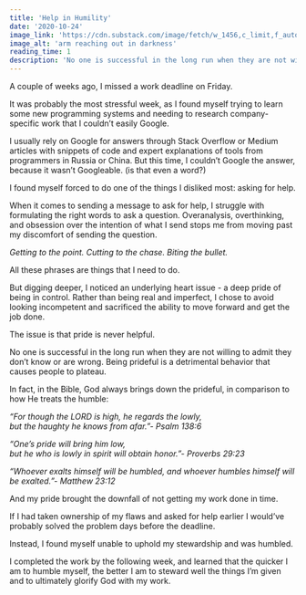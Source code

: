 ```yaml
---
title: 'Help in Humility'
date: '2020-10-24'
image_link: 'https://cdn.substack.com/image/fetch/w_1456,c_limit,f_auto,q_auto:good,fl_progressive:steep/https%3A%2F%2Fbucketeer-e05bbc84-baa3-437e-9518-adb32be77984.s3.amazonaws.com%2Fpublic%2Fimages%2F3e702265-e95f-42d5-9c4e-ed149c7b9f31_2746x1819.jpeg'
image_alt: 'arm reaching out in darkness'
reading_time: 1
description: 'No one is successful in the long run when they are not willing to admit they don’t know or are wrong'
---
```

A couple of weeks ago, I missed a work deadline on Friday.

It was probably the most stressful week, as I found myself trying to learn some new programming systems and needing to research company-specific work that I couldn’t easily Google.

I usually rely on Google for answers through Stack Overflow or Medium articles with snippets of code and expert explanations of tools from programmers in Russia or China. But this time, I couldn’t Google the answer, because it wasn’t Googleable. (is that even a word?)

I found myself forced to do one of the things I disliked most: asking for help.

When it comes to sending a message to ask for help, I struggle with formulating the right words to ask a question. Overanalysis, overthinking, and obsession over the intention of what I send stops me from moving past my discomfort of sending the question.

_Getting to the point. Cutting to the chase. Biting the bullet._

All these phrases are things that I need to do.

But digging deeper, I noticed an underlying heart issue - a deep pride of being in control. Rather than being real and imperfect, I chose to avoid looking incompetent and sacrificed the ability to move forward and get the job done.

The issue is that pride is never helpful.

No one is successful in the long run when they are not willing to admit they don’t know or are wrong. Being prideful is a detrimental behavior that causes people to plateau.

In fact, in the Bible, God always brings down the prideful, in comparison to how He treats the humble:

_“For though the LORD is high, he regards the lowly, but the haughty he knows from afar.”- Psalm 138:6_

_“One’s pride will bring him low, but he who is lowly in spirit will obtain honor.”- Proverbs 29:23_

_“Whoever exalts himself will be humbled, and whoever humbles himself will be exalted.”- Matthew 23:12_

And my pride brought the downfall of not getting my work done in time.

If I had taken ownership of my flaws and asked for help earlier I would’ve probably solved the problem days before the deadline.

Instead, I found myself unable to uphold my stewardship and was humbled.

I completed the work by the following week, and learned that the quicker I am to humble myself, the better I am to steward well the things I’m given and to ultimately glorify God with my work.